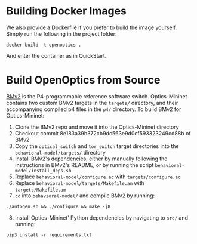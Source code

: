 
# Building Docker Images

We also provide a Dockerfile if you prefer to build the image yourself. Simply run the following in the project folder:
```
docker build -t openoptics .
```
And enter the container as in QuickStart.

# Build OpenOptics from Source

[BMv2](https://github.com/p4lang/behavioral-model) is the P4-programmable reference software switch. Optics-Mininet contains two custom BMv2 targets in the `targets/` directory, and their accompanying compiled p4 files in the `p4/` directory. To build BMv2 for Optics-Mininet: 
1. Clone the BMv2 repo and move it into the Optics-Mininet directory
2. Checkout commit 8e183a39b372cb9dc563e9d0cf593323249cd88b of BMv2
3. Copy the `optical_switch` and `tor_switch` target directories into the `behavioral-model/targets/` directory
4. Install BMv2's dependencies, either by manually following the instructions in BMv2's README, or by running the script `behavioral-model/install_deps.sh`
5. Replace `behavioral-model/configure.ac` with `targets/configure.ac`
6. Replace `behavioral-model/targets/Makefile.am` with `targets/Makefile.am`
7. `cd` into `behavioral-model/` and compile BMv2 by running:
```
./autogen.sh && ./configure && make -j8
```
8. Install Optics-Mininet' Python dependencies by navigating to `src/` and running:
```
pip3 install -r requirements.txt
```